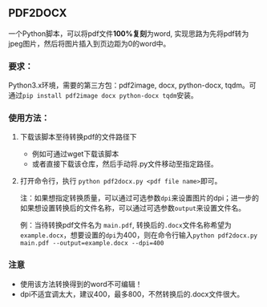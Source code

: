 ## PDF2DOCX

一个Python脚本，可以将pdf文件**100%复刻**为word, 实现思路为先将pdf转为jpeg图片，然后将图片插入到页边距为0的word中。

### 要求：
Python3.x环境，需要的第三方包：pdf2image, docx, python-docx, tqdm。可通过`pip install pdf2image docx python-docx tqdm`安装。

### 使用方法：
1. 下载该脚本至待转换pdf的文件路径下
    + 例如可通过wget下载该脚本
    + 或者直接下载该仓库，然后手动将.py文件移动至指定路径。
2. 打开命令行，执行 `python pdf2docx.py <pdf file name>`即可。
    
    注：如果想指定转换质量，可以通过可选参数`dpi`来设置图片的dpi；进一步的如果想设置转换后的文件名称，可以通过可选参数`output`来设置文件名。 
    
    例：当待转换pdf文件名为 `main.pdf`, 转换后的`.docx`文件名称希望为 `example.docx`，想要设置的`dpi`为400，则在命令行输入`python pdf2docx.py main.pdf --output=example.docx --dpi=400`

### 注意
+ 使用该方法转换得到的word不可编辑！
+ dpi不适宜调太大，建议400，最多800，不然转换后的.docx文件很大。
